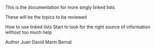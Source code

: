 This is the documentation for more singly linked lists

These will be the topics to be reviewed

How to use linked lists
Start to look for the right source of information without too much help

Author
Juan David Marin Bernal